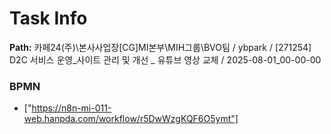 # Task Info

**Path:** 카페24(주)\본사사업장\[CG]MI본부\MIH그룹\BVO팀 / ybpark / [271254] D2C 서비스 운영_사이트 관리 및 개선 _ 유튜브 영상 교체 / 2025-08-01_00-00-00

### BPMN
- ["https://n8n-mi-011-web.hanpda.com/workflow/r5DwWzgKQF6O5ymt"]

